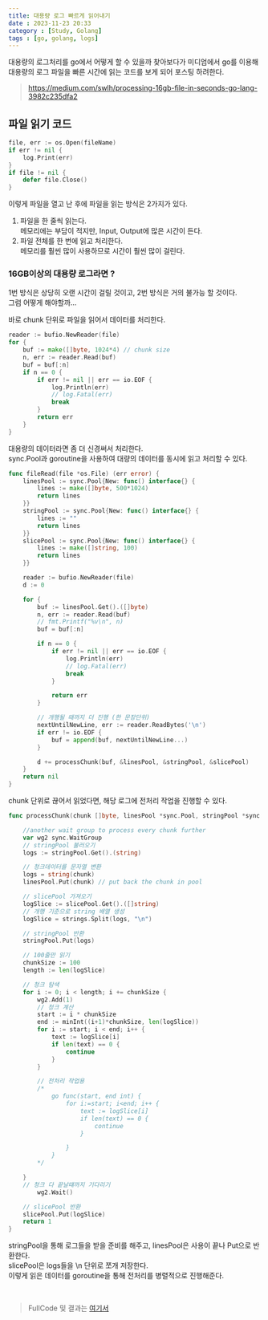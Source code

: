 ```yaml
---
title: 대용량 로그 빠르게 읽어내기
date : 2023-11-23 20:33
category : [Study, Golang]
tags : [go, golang, logs]
---
```


대용량의 로그처리를 go에서 어떻게 할 수 있을까 찾아보다가 미디엄에서 go를 이용해 대용량의 로그 파일을 빠른 시간에 읽는 코드를 보게 되어 포스팅 하려한다.

> <https://medium.com/swlh/processing-16gb-file-in-seconds-go-lang-3982c235dfa2>

## 파일 읽기 코드
``` go
file, err := os.Open(fileName)
if err != nil {
    log.Print(err)
}
if file != nil {
    defer file.Close()
}
```   
이렇게 파일을 열고 난 후에 파일을 읽는 방식은 2가지가 있다.
1. 파일을 한 줄씩 읽는다.  
메모리에는 부담이 적지만, Input, Output에 많은 시간이 든다.
2. 파일 전체를 한 번에 읽고 처리한다.  
메모리를 훨씬 많이 사용하므로 시간이 훨씬 많이 걸린다.  

### <b>16GB이상의 대용량 로그라면 ?</b>
1번 방식은 상당히 오랜 시간이 걸릴 것이고, 2번 방식은 거의 불가능 할 것이다.  
그럼 어떻게 해야할까...  

바로 chunk 단위로 파일을 읽어서 데이터를 처리한다.  
``` go
reader := bufio.NewReader(file)
for {
    buf := make([]byte, 1024*4) // chunk size
    n, err := reader.Read(buf)
    buf = buf[:n]
    if n == 0 {
        if err != nil || err == io.EOF {
            log.Println(err)
            // log.Fatal(err)
            break
        }
        return err
    }
}
```
대용량의 데이터라면 좀 더 신경써서 처리한다.  
sync.Pool과 goroutine을 사용하여 대량의 데이터를 동시에 읽고 처리할 수 있다.  

``` go
func fileRead(file *os.File) (err error) {
	linesPool := sync.Pool{New: func() interface{} {
		lines := make([]byte, 500*1024)
		return lines
	}}
	stringPool := sync.Pool{New: func() interface{} {
		lines := ""
		return lines
	}}
	slicePool := sync.Pool{New: func() interface{} {
		lines := make([]string, 100)
		return lines
	}}

	reader := bufio.NewReader(file)
	d := 0

	for {
		buf := linesPool.Get().([]byte)
		n, err := reader.Read(buf)
		// fmt.Printf("%v\n", n)
		buf = buf[:n]

		if n == 0 {
			if err != nil || err == io.EOF {
				log.Println(err)
				// log.Fatal(err)
				break
			}

			return err
		}

        // 개행될 때까지 더 진행 (한 문장단위)
		nextUntilNewLine, err := reader.ReadBytes('\n')
		if err != io.EOF {
			buf = append(buf, nextUntilNewLine...)
		}

		d += processChunk(buf, &linesPool, &stringPool, &slicePool)
	}
	return nil
}
```

chunk 단위로 끊어서 읽었다면, 해당 로그에 전처리 작업을 진행할 수 있다.  
``` go
func processChunk(chunk []byte, linesPool *sync.Pool, stringPool *sync.Pool, slicePool *sync.Pool) int {

	//another wait group to process every chunk further
	var wg2 sync.WaitGroup
	// stringPool 불러오기
	logs := stringPool.Get().(string)

	// 청크데이터를 문자열 변환
	logs = string(chunk)
	linesPool.Put(chunk) // put back the chunk in pool

	// slicePool 가져오기
	logSlice := slicePool.Get().([]string)
	// 개행 기준으로 string 배열 생성
	logSlice = strings.Split(logs, "\n")

	// stringPool 반환
	stringPool.Put(logs)

	// 100줄만 읽기
	chunkSize := 100
	length := len(logSlice)

	// 청크 탐색
	for i := 0; i < length; i += chunkSize {
		wg2.Add(1)
		// 청크 계산
		start := i * chunkSize
		end := minInt((i+1)*chunkSize, len(logSlice))
		for i := start; i < end; i++ {
			text := logSlice[i]
			if len(text) == 0 {
				continue
			}
		}

		// 전처리 작업용
		/*
			go func(start, end int) {
				for i:=start; i<end; i++ {
					text := logSlice[i]
					if len(text) == 0 {
						continue
					}

				}
			}
		*/

	}
	// 청크 다 끝날떄까지 기다리기  
        wg2.Wait()

	// slicePool 반환
	slicePool.Put(logSlice)
	return 1
}
```
stringPool을 통해 로그들을 받을 준비를 해주고, linesPool은 사용이 끝나 Put으로 반환한다.  
slicePool은 logs들을 \n 단위로 쪼개 저장한다.  
이렇게 읽은 데이터를 goroutine을 통해 전처리를 병렬적으로 진행해준다.  


<br>

> FullCode 및 결과는
[여기서](https://github.com/MunProoo/FastReadBigData)